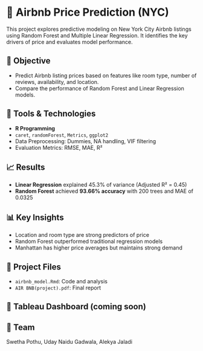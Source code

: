 # 🏡 Airbnb Price Prediction (NYC)

This project explores predictive modeling on New York City Airbnb listings using Random Forest and Multiple Linear Regression. It identifies the key drivers of price and evaluates model performance.

## 📌 Objective
- Predict Airbnb listing prices based on features like room type, number of reviews, availability, and location.
- Compare the performance of Random Forest and Linear Regression models.

## 🧰 Tools & Technologies
- **R Programming**
- `caret`, `randomForest`, `Metrics`, `ggplot2`
- Data Preprocessing: Dummies, NA handling, VIF filtering
- Evaluation Metrics: RMSE, MAE, R²

## 📈 Results
- **Linear Regression** explained 45.3% of variance (Adjusted R² = 0.45)
- **Random Forest** achieved **93.66% accuracy** with 200 trees and MAE of 0.0325

## 📊 Key Insights
- Location and room type are strong predictors of price
- Random Forest outperformed traditional regression models
- Manhattan has higher price averages but maintains strong demand

## 📁 Project Files
- `airbnb_model.Rmd`: Code and analysis
- `AIR BNB(project).pdf`: Final report

## 🔗 Tableau Dashboard (coming soon)

## 👤 Team
Swetha Pothu, Uday Naidu Gadwala, Alekya Jaladi
